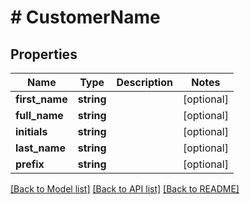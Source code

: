 # # CustomerName

## Properties

Name | Type | Description | Notes
------------ | ------------- | ------------- | -------------
**first_name** | **string** |  | [optional]
**full_name** | **string** |  | [optional]
**initials** | **string** |  | [optional]
**last_name** | **string** |  | [optional]
**prefix** | **string** |  | [optional]

[[Back to Model list]](../../README.md#models) [[Back to API list]](../../README.md#endpoints) [[Back to README]](../../README.md)
